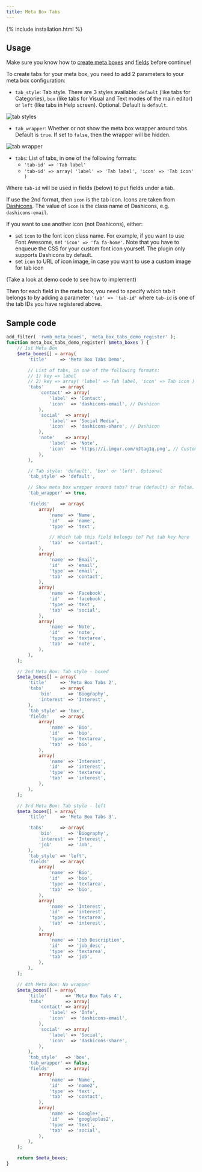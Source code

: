 ```yaml
---
title: Meta Box Tabs
---
```


{% include installation.html %}

## Usage

Make sure you know how to [create meta boxes](/creating-meta-boxes/) and [fields](/field-settings/) before continue!

To create tabs for your meta box, you need to add 2 parameters to your meta box configuration:

- `tab_style`: Tab style. There are 3 styles available: `default` (like tabs for Categories), `box` (like tabs for Visual and Text modes of the main editor) or `left` (like tabs in Help screen). Optional. Default is `default`.

![tab styles](https://i.imgur.com/7Oi5dx1.jpg)

- `tab_wrapper`: Whether or not show the meta box wrapper around tabs. Default is `true`. If set to `false`, then the wrapper will be hidden.

![tab wrapper](https://i.imgur.com/IPzfyEY.jpg)

- `tabs`: List of tabs, in one of the following formats:
    - `'tab-id' => 'Tab label'`
    - `'tab-id' => array( 'label' => 'Tab label', 'icon' => 'Tab icon' )`

Where `tab-id` will be used in fields (below) to put fields under a tab.

If use the 2nd format, then `icon` is the tab icon. Icons are taken from [Dashicons](https://developer.wordpress.org/resource/dashicons/). The value of `icon` is the class name of Dashicons, e.g. `dashicons-email`.

If you want to use another icon (not Dashicons), either:

- set `icon` to the font icon class name. For example, if you want to use Font Awesome, set `'icon' => 'fa fa-home'`. Note that you have to enqueue the CSS for your custom font icon yourself. The plugin only supports Dashicons by default.
- set `icon` to URL of icon image, in case you want to use a custom image for tab icon

(Take a look at demo code to see how to implement)

Then for each field in the meta box, you need to specify which tab it belongs to by adding a parameter `'tab' => 'tab-id'` where `tab-id` is one of the tab IDs you have registered above.

## Sample code

```php
add_filter( 'rwmb_meta_boxes', 'meta_box_tabs_demo_register' );
function meta_box_tabs_demo_register( $meta_boxes ) {
    // 1st Meta Box
    $meta_boxes[] = array(
        'title'     => 'Meta Box Tabs Demo',

        // List of tabs, in one of the following formats:
        // 1) key => label
        // 2) key => array( 'label' => Tab label, 'icon' => Tab icon )
        'tabs'      => array(
            'contact' => array(
                'label' => 'Contact',
                'icon'  => 'dashicons-email', // Dashicon
            ),
            'social'  => array(
                'label' => 'Social Media',
                'icon'  => 'dashicons-share', // Dashicon
            ),
            'note'    => array(
                'label' => 'Note',
                'icon'  => 'https://i.imgur.com/nJtag1q.png', // Custom icon, using image
            ),
        ),

        // Tab style: 'default', 'box' or 'left'. Optional
        'tab_style' => 'default',

        // Show meta box wrapper around tabs? true (default) or false. Optional
        'tab_wrapper' => true,

        'fields'    => array(
            array(
                'name' => 'Name',
                'id'   => 'name',
                'type' => 'text',

                // Which tab this field belongs to? Put tab key here
                'tab'  => 'contact',
            ),
            array(
                'name' => 'Email',
                'id'   => 'email',
                'type' => 'email',
                'tab'  => 'contact',
            ),
            array(
                'name' => 'Facebook',
                'id'   => 'facebook',
                'type' => 'text',
                'tab'  => 'social',
            ),
            array(
                'name' => 'Note',
                'id'   => 'note',
                'type' => 'textarea',
                'tab'  => 'note',
            ),
        ),
    );

    // 2nd Meta Box: Tab style - boxed
    $meta_boxes[] = array(
        'title'     => 'Meta Box Tabs 2',
        'tabs'      => array(
            'bio'      => 'Biography',
            'interest' => 'Interest',
        ),
        'tab_style' => 'box',
        'fields'    => array(
            array(
                'name' => 'Bio',
                'id'   => 'bio',
                'type' => 'textarea',
                'tab'  => 'bio',
            ),
            array(
                'name' => 'Interest',
                'id'   => 'interest',
                'type' => 'textarea',
                'tab'  => 'interest',
            ),
        ),
    );

    // 3rd Meta Box: Tab style - left
    $meta_boxes[] = array(
        'title'     => 'Meta Box Tabs 3',

        'tabs'      => array(
            'bio'      => 'Biography',
            'interest' => 'Interest',
            'job'      => 'Job',
        ),
        'tab_style' => 'left',
        'fields'    => array(
            array(
                'name' => 'Bio',
                'id'   => 'bio',
                'type' => 'textarea',
                'tab'  => 'bio',
            ),
            array(
                'name' => 'Interest',
                'id'   => 'interest',
                'type' => 'textarea',
                'tab'  => 'interest',
            ),
            array(
                'name' => 'Job Description',
                'id'   => 'job_desc',
                'type' => 'textarea',
                'tab'  => 'job',
            ),
        ),
    );

    // 4th Meta Box: No wrapper
    $meta_boxes[] = array(
        'title'       => 'Meta Box Tabs 4',
        'tabs'        => array(
            'contact' => array(
                'label' => 'Info',
                'icon'  => 'dashicons-email',
            ),
            'social'  => array(
                'label' => 'Social',
                'icon'  => 'dashicons-share',
            ),
        ),
        'tab_style'   => 'box',
        'tab_wrapper' => false,
        'fields'      => array(
            array(
                'name' => 'Name',
                'id'   => 'name2',
                'type' => 'text',
                'tab'  => 'contact',
            ),
            array(
                'name' => 'Google+',
                'id'   => 'googleplus2',
                'type' => 'text',
                'tab'  => 'social',
            ),
        ),
    );

    return $meta_boxes;
}
```